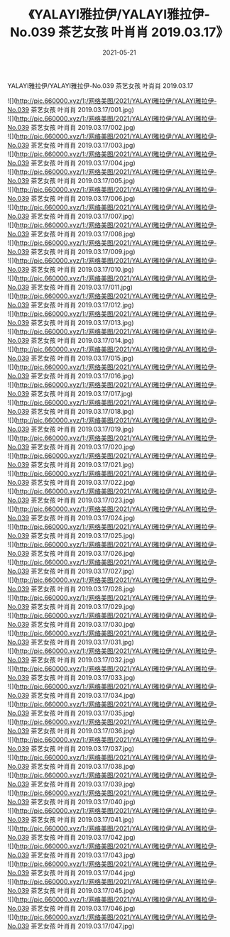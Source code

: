 ﻿---
layout: post
title:  《YALAYI雅拉伊/YALAYI雅拉伊-No.039 茶艺女孩 叶肖肖 2019.03.17》
date:   2021-05-21
img: http://pic.660000.xyz/1:/网络美图/2021/YALAYI雅拉伊/YALAYI雅拉伊-No.039 茶艺女孩 叶肖肖 2019.03.17/000.jpg
categories: [美女, 清纯, 唯美]
---

YALAYI雅拉伊/YALAYI雅拉伊-No.039 茶艺女孩 叶肖肖 2019.03.17

 ![](http://pic.660000.xyz/1:/网络美图/2021/YALAYI雅拉伊/YALAYI雅拉伊-No.039 茶艺女孩 叶肖肖 2019.03.17/001.jpg) <br>![](http://pic.660000.xyz/1:/网络美图/2021/YALAYI雅拉伊/YALAYI雅拉伊-No.039 茶艺女孩 叶肖肖 2019.03.17/002.jpg) <br>![](http://pic.660000.xyz/1:/网络美图/2021/YALAYI雅拉伊/YALAYI雅拉伊-No.039 茶艺女孩 叶肖肖 2019.03.17/003.jpg) <br>![](http://pic.660000.xyz/1:/网络美图/2021/YALAYI雅拉伊/YALAYI雅拉伊-No.039 茶艺女孩 叶肖肖 2019.03.17/004.jpg) <br>![](http://pic.660000.xyz/1:/网络美图/2021/YALAYI雅拉伊/YALAYI雅拉伊-No.039 茶艺女孩 叶肖肖 2019.03.17/005.jpg) <br>![](http://pic.660000.xyz/1:/网络美图/2021/YALAYI雅拉伊/YALAYI雅拉伊-No.039 茶艺女孩 叶肖肖 2019.03.17/006.jpg) <br>![](http://pic.660000.xyz/1:/网络美图/2021/YALAYI雅拉伊/YALAYI雅拉伊-No.039 茶艺女孩 叶肖肖 2019.03.17/007.jpg) <br>![](http://pic.660000.xyz/1:/网络美图/2021/YALAYI雅拉伊/YALAYI雅拉伊-No.039 茶艺女孩 叶肖肖 2019.03.17/008.jpg) <br>![](http://pic.660000.xyz/1:/网络美图/2021/YALAYI雅拉伊/YALAYI雅拉伊-No.039 茶艺女孩 叶肖肖 2019.03.17/009.jpg) <br>![](http://pic.660000.xyz/1:/网络美图/2021/YALAYI雅拉伊/YALAYI雅拉伊-No.039 茶艺女孩 叶肖肖 2019.03.17/010.jpg) <br>![](http://pic.660000.xyz/1:/网络美图/2021/YALAYI雅拉伊/YALAYI雅拉伊-No.039 茶艺女孩 叶肖肖 2019.03.17/011.jpg) <br>![](http://pic.660000.xyz/1:/网络美图/2021/YALAYI雅拉伊/YALAYI雅拉伊-No.039 茶艺女孩 叶肖肖 2019.03.17/012.jpg) <br>![](http://pic.660000.xyz/1:/网络美图/2021/YALAYI雅拉伊/YALAYI雅拉伊-No.039 茶艺女孩 叶肖肖 2019.03.17/013.jpg) <br>![](http://pic.660000.xyz/1:/网络美图/2021/YALAYI雅拉伊/YALAYI雅拉伊-No.039 茶艺女孩 叶肖肖 2019.03.17/014.jpg) <br>![](http://pic.660000.xyz/1:/网络美图/2021/YALAYI雅拉伊/YALAYI雅拉伊-No.039 茶艺女孩 叶肖肖 2019.03.17/015.jpg) <br>![](http://pic.660000.xyz/1:/网络美图/2021/YALAYI雅拉伊/YALAYI雅拉伊-No.039 茶艺女孩 叶肖肖 2019.03.17/016.jpg) <br>![](http://pic.660000.xyz/1:/网络美图/2021/YALAYI雅拉伊/YALAYI雅拉伊-No.039 茶艺女孩 叶肖肖 2019.03.17/017.jpg) <br>![](http://pic.660000.xyz/1:/网络美图/2021/YALAYI雅拉伊/YALAYI雅拉伊-No.039 茶艺女孩 叶肖肖 2019.03.17/018.jpg) <br>![](http://pic.660000.xyz/1:/网络美图/2021/YALAYI雅拉伊/YALAYI雅拉伊-No.039 茶艺女孩 叶肖肖 2019.03.17/019.jpg) <br>![](http://pic.660000.xyz/1:/网络美图/2021/YALAYI雅拉伊/YALAYI雅拉伊-No.039 茶艺女孩 叶肖肖 2019.03.17/020.jpg) <br>![](http://pic.660000.xyz/1:/网络美图/2021/YALAYI雅拉伊/YALAYI雅拉伊-No.039 茶艺女孩 叶肖肖 2019.03.17/021.jpg) <br>![](http://pic.660000.xyz/1:/网络美图/2021/YALAYI雅拉伊/YALAYI雅拉伊-No.039 茶艺女孩 叶肖肖 2019.03.17/022.jpg) <br>![](http://pic.660000.xyz/1:/网络美图/2021/YALAYI雅拉伊/YALAYI雅拉伊-No.039 茶艺女孩 叶肖肖 2019.03.17/023.jpg) <br>![](http://pic.660000.xyz/1:/网络美图/2021/YALAYI雅拉伊/YALAYI雅拉伊-No.039 茶艺女孩 叶肖肖 2019.03.17/024.jpg) <br>![](http://pic.660000.xyz/1:/网络美图/2021/YALAYI雅拉伊/YALAYI雅拉伊-No.039 茶艺女孩 叶肖肖 2019.03.17/025.jpg) <br>![](http://pic.660000.xyz/1:/网络美图/2021/YALAYI雅拉伊/YALAYI雅拉伊-No.039 茶艺女孩 叶肖肖 2019.03.17/026.jpg) <br>![](http://pic.660000.xyz/1:/网络美图/2021/YALAYI雅拉伊/YALAYI雅拉伊-No.039 茶艺女孩 叶肖肖 2019.03.17/027.jpg) <br>![](http://pic.660000.xyz/1:/网络美图/2021/YALAYI雅拉伊/YALAYI雅拉伊-No.039 茶艺女孩 叶肖肖 2019.03.17/028.jpg) <br>![](http://pic.660000.xyz/1:/网络美图/2021/YALAYI雅拉伊/YALAYI雅拉伊-No.039 茶艺女孩 叶肖肖 2019.03.17/029.jpg) <br>![](http://pic.660000.xyz/1:/网络美图/2021/YALAYI雅拉伊/YALAYI雅拉伊-No.039 茶艺女孩 叶肖肖 2019.03.17/030.jpg) <br>![](http://pic.660000.xyz/1:/网络美图/2021/YALAYI雅拉伊/YALAYI雅拉伊-No.039 茶艺女孩 叶肖肖 2019.03.17/031.jpg) <br>![](http://pic.660000.xyz/1:/网络美图/2021/YALAYI雅拉伊/YALAYI雅拉伊-No.039 茶艺女孩 叶肖肖 2019.03.17/032.jpg) <br>![](http://pic.660000.xyz/1:/网络美图/2021/YALAYI雅拉伊/YALAYI雅拉伊-No.039 茶艺女孩 叶肖肖 2019.03.17/033.jpg) <br>![](http://pic.660000.xyz/1:/网络美图/2021/YALAYI雅拉伊/YALAYI雅拉伊-No.039 茶艺女孩 叶肖肖 2019.03.17/034.jpg) <br>![](http://pic.660000.xyz/1:/网络美图/2021/YALAYI雅拉伊/YALAYI雅拉伊-No.039 茶艺女孩 叶肖肖 2019.03.17/035.jpg) <br>![](http://pic.660000.xyz/1:/网络美图/2021/YALAYI雅拉伊/YALAYI雅拉伊-No.039 茶艺女孩 叶肖肖 2019.03.17/036.jpg) <br>![](http://pic.660000.xyz/1:/网络美图/2021/YALAYI雅拉伊/YALAYI雅拉伊-No.039 茶艺女孩 叶肖肖 2019.03.17/037.jpg) <br>![](http://pic.660000.xyz/1:/网络美图/2021/YALAYI雅拉伊/YALAYI雅拉伊-No.039 茶艺女孩 叶肖肖 2019.03.17/038.jpg) <br>![](http://pic.660000.xyz/1:/网络美图/2021/YALAYI雅拉伊/YALAYI雅拉伊-No.039 茶艺女孩 叶肖肖 2019.03.17/039.jpg) <br>![](http://pic.660000.xyz/1:/网络美图/2021/YALAYI雅拉伊/YALAYI雅拉伊-No.039 茶艺女孩 叶肖肖 2019.03.17/040.jpg) <br>![](http://pic.660000.xyz/1:/网络美图/2021/YALAYI雅拉伊/YALAYI雅拉伊-No.039 茶艺女孩 叶肖肖 2019.03.17/041.jpg) <br>![](http://pic.660000.xyz/1:/网络美图/2021/YALAYI雅拉伊/YALAYI雅拉伊-No.039 茶艺女孩 叶肖肖 2019.03.17/042.jpg) <br>![](http://pic.660000.xyz/1:/网络美图/2021/YALAYI雅拉伊/YALAYI雅拉伊-No.039 茶艺女孩 叶肖肖 2019.03.17/043.jpg) <br>![](http://pic.660000.xyz/1:/网络美图/2021/YALAYI雅拉伊/YALAYI雅拉伊-No.039 茶艺女孩 叶肖肖 2019.03.17/044.jpg) <br>![](http://pic.660000.xyz/1:/网络美图/2021/YALAYI雅拉伊/YALAYI雅拉伊-No.039 茶艺女孩 叶肖肖 2019.03.17/045.jpg) <br>![](http://pic.660000.xyz/1:/网络美图/2021/YALAYI雅拉伊/YALAYI雅拉伊-No.039 茶艺女孩 叶肖肖 2019.03.17/046.jpg) <br>![](http://pic.660000.xyz/1:/网络美图/2021/YALAYI雅拉伊/YALAYI雅拉伊-No.039 茶艺女孩 叶肖肖 2019.03.17/047.jpg) <br>